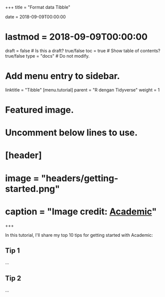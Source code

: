+++
title = "Format data Tibble"

date = 2018-09-09T00:00:00
# lastmod = 2018-09-09T00:00:00

draft = false  # Is this a draft? true/false
toc = true  # Show table of contents? true/false
type = "docs"  # Do not modify.

# Add menu entry to sidebar.
linktitle = "Tibble"
[menu.tutorial]
  parent = "R dengan Tidyverse"
  weight = 1

# Featured image.
# Uncomment below lines to use.
# [header]
# image = "headers/getting-started.png"
# caption = "Image credit: [**Academic**](https://github.com/gcushen/hugo-academic/)"
+++

In this tutorial, I'll share my top 10 tips for getting started with Academic:

## Tip 1

...

## Tip 2

...
